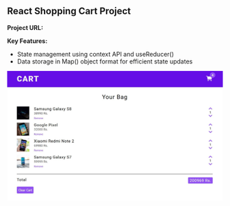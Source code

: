 ## React Shopping Cart Project

**Project URL:**

**Key Features:**

- State management using context API and useReducer()
- Data storage in Map() object format for efficient state updates

<a href='' target='_blank'>
<img src='./src/assets/shoppingcart.jpg' width='700' alt='shopping cart project image'>
</a>

